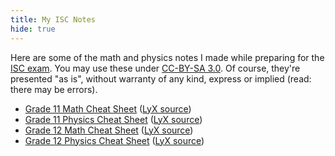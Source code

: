 ```yaml
---
title: My ISC Notes
hide: true
---
```


Here are some of the math and physics notes I made while preparing for the [ISC exam](https://en.wikipedia.org/wiki/Indian_School_Certificate). You may use these under [CC-BY-SA 3.0](https://creativecommons.org/licenses/by-sa/3.0/). Of course, they're presented "as is", without warranty of any kind, express or implied (read: there may be errors).

-	[Grade 11 Math Cheat Sheet](/miscellaneous/isc-notes/11-math-cheat-sheet.pdf) ([LyX source](/miscellaneous/isc-notes/11-math-cheat-sheet.lyx))
-	[Grade 11 Physics Cheat Sheet](/miscellaneous/isc-notes/11-physics-cheat-sheet.pdf) ([LyX source](/miscellaneous/isc-notes/11-physics-cheat-sheet.lyx))
-	[Grade 12 Math Cheat Sheet](/miscellaneous/isc-notes/12-math-cheat-sheet.pdf) ([LyX source](/miscellaneous/isc-notes/12-math-cheat-sheet.lyx))
-	[Grade 12 Physics Cheat Sheet](/miscellaneous/isc-notes/12-physics-cheat-sheet.pdf) ([LyX source](/miscellaneous/isc-notes/12-physics-cheat-sheet.lyx))
